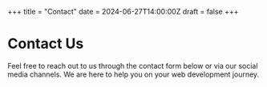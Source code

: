 +++
title = "Contact"
date = 2024-06-27T14:00:00Z
draft = false
+++

# Contact Us

Feel free to reach out to us through the contact form below or via our social media channels. We are here to help you on your web development journey.